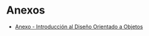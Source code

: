 # Anexos
* [Anexo - Introducción al Diseño Orientado a Objetos](https://github.com/Naguirre0102/SistemaGestionTurnos/blob/main/Anexo%20-%20Introducci%C3%B3n%20al%20Dise%C3%B1o%20Orientado%20a%20Objetos)

